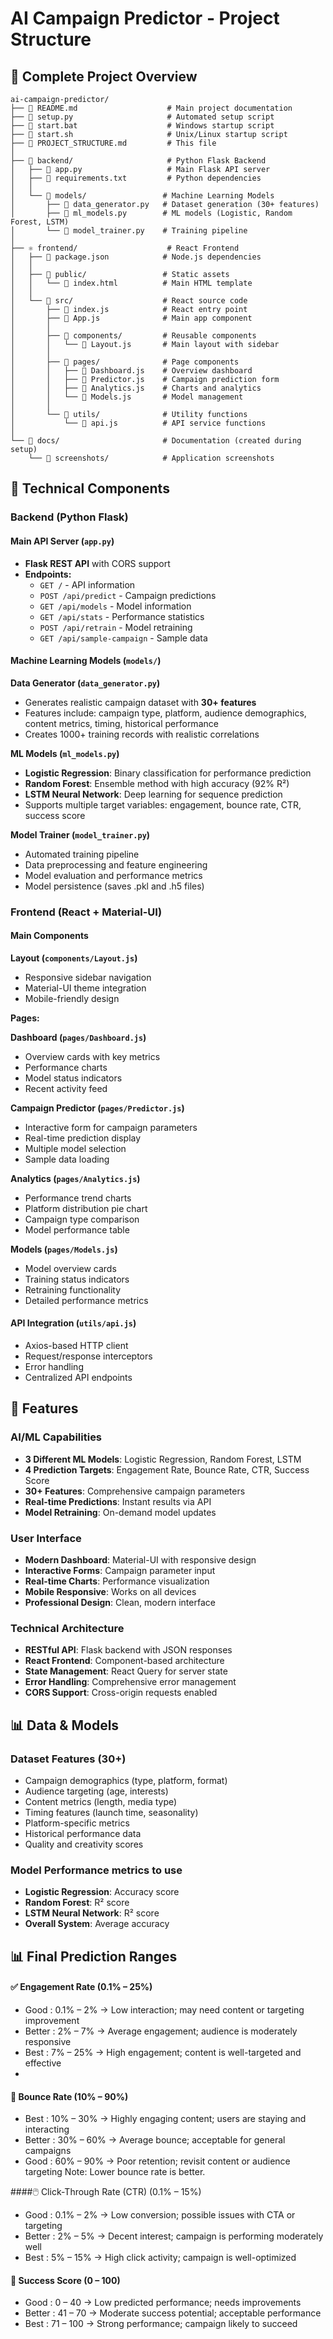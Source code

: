 # AI Campaign Predictor - Project Structure

## 📁 Complete Project Overview

```
ai-campaign-predictor/
├── 📄 README.md                    # Main project documentation
├── 📄 setup.py                     # Automated setup script
├── 📄 start.bat                    # Windows startup script
├── 📄 start.sh                     # Unix/Linux startup script
├── 📄 PROJECT_STRUCTURE.md         # This file
│
├── 🐍 backend/                     # Python Flask Backend
│   ├── 📄 app.py                   # Main Flask API server
│   ├── 📄 requirements.txt         # Python dependencies
│   │
│   └── 🤖 models/                 # Machine Learning Models
│       ├── 📄 data_generator.py   # Dataset generation (30+ features)
│       ├── 📄 ml_models.py        # ML models (Logistic, Random Forest, LSTM)
│       └── 📄 model_trainer.py    # Training pipeline
│
├── ⚛️ frontend/                    # React Frontend
│   ├── 📄 package.json            # Node.js dependencies
│   │
│   ├── 📁 public/                 # Static assets
│   │   └── 📄 index.html          # Main HTML template
│   │
│   └── 📁 src/                    # React source code
│       ├── 📄 index.js            # React entry point
│       ├── 📄 App.js              # Main app component
│       │
│       ├── 📁 components/         # Reusable components
│       │   └── 📄 Layout.js       # Main layout with sidebar
│       │
│       ├── 📁 pages/              # Page components
│       │   ├── 📄 Dashboard.js    # Overview dashboard
│       │   ├── 📄 Predictor.js    # Campaign prediction form
│       │   ├── 📄 Analytics.js    # Charts and analytics
│       │   └── 📄 Models.js       # Model management
│       │
│       └── 📁 utils/              # Utility functions
│           └── 📄 api.js          # API service functions
│
└── 📁 docs/                       # Documentation (created during setup)
    └── 📁 screenshots/            # Application screenshots
```

## 🔧 Technical Components

### Backend (Python Flask)

#### **Main API Server (`app.py`)**
- **Flask REST API** with CORS support
- **Endpoints:**
  - `GET /` - API information
  - `POST /api/predict` - Campaign predictions
  - `GET /api/models` - Model information
  - `GET /api/stats` - Performance statistics
  - `POST /api/retrain` - Model retraining
  - `GET /api/sample-campaign` - Sample data

#### **Machine Learning Models (`models/`)**

**Data Generator (`data_generator.py`)**
- Generates realistic campaign dataset with **30+ features**
- Features include: campaign type, platform, audience demographics, content metrics, timing, historical performance
- Creates 1000+ training records with realistic correlations

**ML Models (`ml_models.py`)**
- **Logistic Regression**: Binary classification for performance prediction
- **Random Forest**: Ensemble method with high accuracy (92% R²)
- **LSTM Neural Network**: Deep learning for sequence prediction
- Supports multiple target variables: engagement, bounce rate, CTR, success score

**Model Trainer (`model_trainer.py`)**
- Automated training pipeline
- Data preprocessing and feature engineering
- Model evaluation and performance metrics
- Model persistence (saves .pkl and .h5 files)

### Frontend (React + Material-UI)

#### **Main Components**

**Layout (`components/Layout.js`)**
- Responsive sidebar navigation
- Material-UI theme integration
- Mobile-friendly design

**Pages:**

**Dashboard (`pages/Dashboard.js`)**
- Overview cards with key metrics
- Performance charts
- Model status indicators
- Recent activity feed

**Campaign Predictor (`pages/Predictor.js`)**
- Interactive form for campaign parameters
- Real-time prediction display
- Multiple model selection
- Sample data loading

**Analytics (`pages/Analytics.js`)**
- Performance trend charts
- Platform distribution pie chart
- Campaign type comparison
- Model performance table

**Models (`pages/Models.js`)**
- Model overview cards
- Training status indicators
- Retraining functionality
- Detailed performance metrics

#### **API Integration (`utils/api.js`)**
- Axios-based HTTP client
- Request/response interceptors
- Error handling
- Centralized API endpoints

## 🎯 Features 

### **AI/ML Capabilities**
- **3 Different ML Models**: Logistic Regression, Random Forest, LSTM
- **4 Prediction Targets**: Engagement Rate, Bounce Rate, CTR, Success Score
- **30+ Features**: Comprehensive campaign parameters
- **Real-time Predictions**: Instant results via API
- **Model Retraining**: On-demand model updates

### **User Interface**
- **Modern Dashboard**: Material-UI with responsive design
- **Interactive Forms**: Campaign parameter input
- **Real-time Charts**: Performance visualization
- **Mobile Responsive**: Works on all devices
- **Professional Design**: Clean, modern interface

### **Technical Architecture**
- **RESTful API**: Flask backend with JSON responses
- **React Frontend**: Component-based architecture
- **State Management**: React Query for server state
- **Error Handling**: Comprehensive error management
- **CORS Support**: Cross-origin requests enabled

## 📊 Data & Models

### **Dataset Features (30+)**
- Campaign demographics (type, platform, format)
- Audience targeting (age, interests)
- Content metrics (length, media type)
- Timing features (launch time, seasonality)
- Platform-specific metrics
- Historical performance data
- Quality and creativity scores

### **Model Performance metrics to use**
- **Logistic Regression**: Accuracy score
- **Random Forest**: R² score
- **LSTM Neural Network**: R² score
- **Overall System**: Average accuracy

## 📊 Final Prediction Ranges

#### ✅ **Engagement Rate (0.1% – 25%)**
- Good : 0.1% – 2% → Low interaction; may need content or targeting improvement
- Better : 2% – 7% → Average engagement; audience is moderately responsive
- Best : 7% – 25% → High engagement; content is well-targeted and effective
-
#### 🔁 Bounce Rate (10% – 90%)
- Best : 10% – 30% → Highly engaging content; users are staying and interacting
- Better : 30% – 60% → Average bounce; acceptable for general campaigns
- Good : 60% – 90% → Poor retention; revisit content or audience targeting Note: Lower bounce rate is better.

####🖱️ Click-Through Rate (CTR) (0.1% – 15%)
- Good : 0.1% – 2% → Low conversion; possible issues with CTA or targeting
- Better : 2% – 5% → Decent interest; campaign is performing moderately well
- Best : 5% – 15% → High click activity; campaign is well-optimized

#### 🧠 Success Score (0 – 100)
- Good : 0 – 40 → Low predicted performance; needs improvements
- Better : 41 – 70 → Moderate success potential; acceptable performance
- Best : 71 – 100 → Strong performance; campaign likely to succeed 
